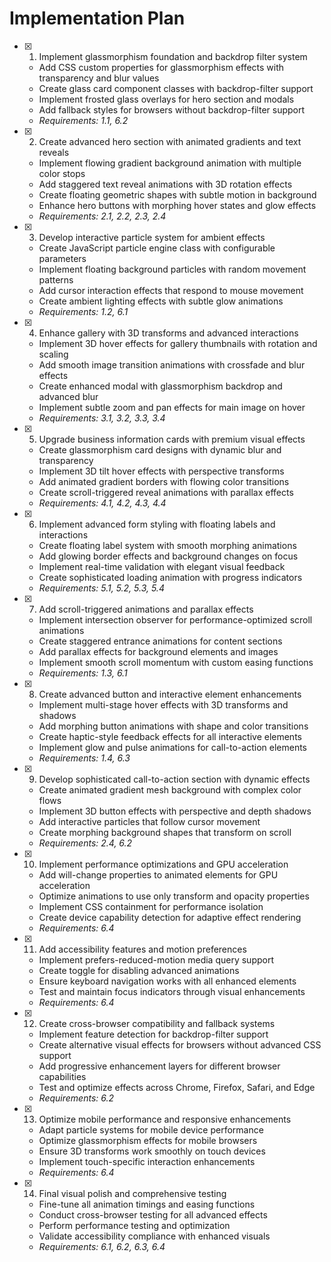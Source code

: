 # Implementation Plan

- [x] 1. Implement glassmorphism foundation and backdrop filter system
  - Add CSS custom properties for glassmorphism effects with transparency and blur values
  - Create glass card component classes with backdrop-filter support
  - Implement frosted glass overlays for hero section and modals
  - Add fallback styles for browsers without backdrop-filter support
  - _Requirements: 1.1, 6.2_

- [x] 2. Create advanced hero section with animated gradients and text reveals
  - Implement flowing gradient background animation with multiple color stops
  - Add staggered text reveal animations with 3D rotation effects
  - Create floating geometric shapes with subtle motion in background
  - Enhance hero buttons with morphing hover states and glow effects
  - _Requirements: 2.1, 2.2, 2.3, 2.4_

- [x] 3. Develop interactive particle system for ambient effects
  - Create JavaScript particle engine class with configurable parameters
  - Implement floating background particles with random movement patterns
  - Add cursor interaction effects that respond to mouse movement
  - Create ambient lighting effects with subtle glow animations
  - _Requirements: 1.2, 6.1_

- [x] 4. Enhance gallery with 3D transforms and advanced interactions
  - Implement 3D hover effects for gallery thumbnails with rotation and scaling
  - Add smooth image transition animations with crossfade and blur effects
  - Create enhanced modal with glassmorphism backdrop and advanced blur
  - Implement subtle zoom and pan effects for main image on hover
  - _Requirements: 3.1, 3.2, 3.3, 3.4_

- [x] 5. Upgrade business information cards with premium visual effects
  - Create glassmorphism card designs with dynamic blur and transparency
  - Implement 3D tilt hover effects with perspective transforms
  - Add animated gradient borders with flowing color transitions
  - Create scroll-triggered reveal animations with parallax effects
  - _Requirements: 4.1, 4.2, 4.3, 4.4_

- [x] 6. Implement advanced form styling with floating labels and interactions
  - Create floating label system with smooth morphing animations
  - Add glowing border effects and background changes on focus
  - Implement real-time validation with elegant visual feedback
  - Create sophisticated loading animation with progress indicators
  - _Requirements: 5.1, 5.2, 5.3, 5.4_

- [x] 7. Add scroll-triggered animations and parallax effects
  - Implement intersection observer for performance-optimized scroll animations
  - Create staggered entrance animations for content sections
  - Add parallax effects for background elements and images
  - Implement smooth scroll momentum with custom easing functions
  - _Requirements: 1.3, 6.1_

- [x] 8. Create advanced button and interactive element enhancements
  - Implement multi-stage hover effects with 3D transforms and shadows
  - Add morphing button animations with shape and color transitions
  - Create haptic-style feedback effects for all interactive elements
  - Implement glow and pulse animations for call-to-action elements
  - _Requirements: 1.4, 6.3_

- [x] 9. Develop sophisticated call-to-action section with dynamic effects
  - Create animated gradient mesh background with complex color flows
  - Implement 3D button effects with perspective and depth shadows
  - Add interactive particles that follow cursor movement
  - Create morphing background shapes that transform on scroll
  - _Requirements: 2.4, 6.2_

- [x] 10. Implement performance optimizations and GPU acceleration
  - Add will-change properties to animated elements for GPU acceleration
  - Optimize animations to use only transform and opacity properties
  - Implement CSS containment for performance isolation
  - Create device capability detection for adaptive effect rendering
  - _Requirements: 6.4_

- [x] 11. Add accessibility features and motion preferences
  - Implement prefers-reduced-motion media query support
  - Create toggle for disabling advanced animations
  - Ensure keyboard navigation works with all enhanced elements
  - Test and maintain focus indicators through visual enhancements
  - _Requirements: 6.4_

- [x] 12. Create cross-browser compatibility and fallback systems
  - Implement feature detection for backdrop-filter support
  - Create alternative visual effects for browsers without advanced CSS support
  - Add progressive enhancement layers for different browser capabilities
  - Test and optimize effects across Chrome, Firefox, Safari, and Edge
  - _Requirements: 6.2_

- [x] 13. Optimize mobile performance and responsive enhancements
  - Adapt particle systems for mobile device performance
  - Optimize glassmorphism effects for mobile browsers
  - Ensure 3D transforms work smoothly on touch devices
  - Implement touch-specific interaction enhancements
  - _Requirements: 6.4_

- [x] 14. Final visual polish and comprehensive testing
  - Fine-tune all animation timings and easing functions
  - Conduct cross-browser testing for all advanced effects
  - Perform performance testing and optimization
  - Validate accessibility compliance with enhanced visuals
  - _Requirements: 6.1, 6.2, 6.3, 6.4_